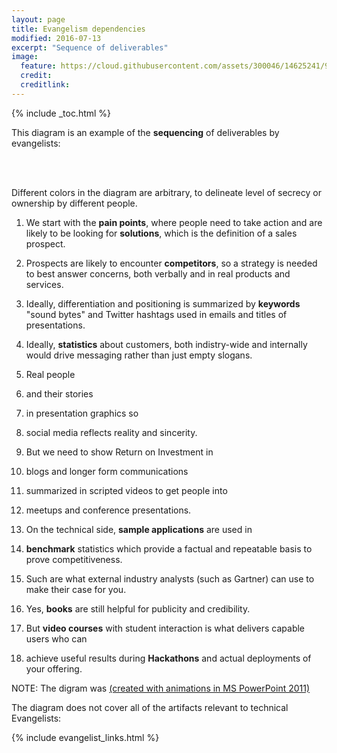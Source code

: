 ```yaml
---
layout: page
title: Evangelism dependencies
modified: 2016-07-13
excerpt: "Sequence of deliverables"
image:
  feature: https://cloud.githubusercontent.com/assets/300046/14625241/9a22d514-059e-11e6-8aa4-7a387673a418.jpg
  credit: 
  creditlink: 
---
```


{% include _toc.html %}

This diagram 
is an example of the <strong>sequencing</strong> 
of deliverables by evangelists:

   <amp-img width="650" height="350" alt="evangelism-dependencies-v01-650x350-c57.jpg"
   layout="responsive" 
   src="https://cloud.githubusercontent.com/assets/300046/16840186/8de332f4-4990-11e6-8a11-0ae08b681e3b.jpg">
   </amp-img><br /><br />

Different colors in the diagram are arbitrary, 
to delineate level of secrecy or ownership by different people.

1. We start with the <strong>pain points</strong>, where people need to take action 
   and are likely to be looking for <strong>solutions</strong>,
   which is the definition of a sales prospect.

2. Prospects are likely to encounter <strong>competitors</strong>,
   so a strategy is needed to best answer concerns, 
   both verbally and in real products and services.

0. Ideally, differentiation and positioning is summarized by <strong>keywords</strong> 
   "sound bytes" and Twitter hashtags used in emails and titles of presentations.

0. Ideally, <strong>statistics</strong> about customers, 
   both indistry-wide and internally 
   would drive messaging rather than just empty slogans.

0. Real people
0. and their stories
0. in presentation graphics so
0. social media reflects reality and sincerity.
0. But we need to show Return on Investment in
0. blogs and longer form communications
0. summarized in scripted videos to get people into
0. meetups and conference presentations.

0. On the technical side, <strong>sample applications</strong> are used in
0. <strong>benchmark</strong> statistics which provide a factual and repeatable basis to prove competitiveness.
0. Such are what external industry analysts (such as Gartner) can use to make their case for you.

0. Yes, <strong>books</strong> are still helpful for publicity and credibility.
0. But <strong>video courses</strong> with student interaction is what 
   delivers capable users who can
0. achieve useful results during <strong>Hackathons</strong> and actual deployments of your offering.


NOTE: The digram was [(created with animations in MS PowerPoint 2011)](/fig/evangelism_dependencies_v01.pptx/)

The diagram does not cover all of the artifacts relevant to technical Evangelists:

{% include evangelist_links.html %}

